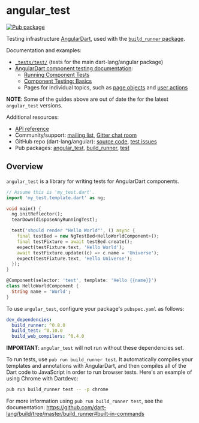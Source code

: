 # angular_test

[![Pub package](https://img.shields.io/pub/v/angular_test.svg)][pub_angular_test]

Testing infrastructure [AngularDart][webdev_angular],
used with the [`build_runner` package][build_runner].

Documentation and examples:

* [`_tests/test/`][test_folder] (tests for the main dart-lang/angular package)
* [AngularDart component testing documentation][webdev_testing]:
  * [Running Component Tests](https://webdev.dartlang.org/angular/guide/testing/component/running-tests)
  * [Component Testing: Basics](https://webdev.dartlang.org/angular/guide/testing/component/basics)
  * Pages for individual topics, such as
    [page objects](https://webdev.dartlang.org/angular/guide/testing/component/page-objects)
    and
    [user actions](https://webdev.dartlang.org/angular/guide/testing/component/simulating-user-action)

**NOTE**: Some of the guides above are out of date the for the latest `angular_test` versions.

[pub_angular_test]: https://pub.dartlang.org/packages/angular_test
[pub_test]: https://pub.dartlang.org/packages/test
[build_runner]: https://pub.dartlang.org/packages/build_runner
[test_folder]: https://github.com/dart-lang/angular/tree/master/_tests/test
[webdev_angular]: https://webdev.dartlang.org/angular
[webdev_testing]: https://webdev.dartlang.org/angular/guide/testing/component

Additional resources:

* [API reference][dartdoc]
* Community/support:
  [mailing list][],
  [Gitter chat room][]
* GitHub repo (dart-lang/angular):
  [source code](https://github.com/dart-lang/angular),
  [test issues][]
* Pub packages: [angular_test][pub_angular_test], [build_runner][build_runner], [test][pub_test]

[dartdoc]: https://www.dartdocs.org/documentation/angular_test/latest
[Gitter chat room]: https://gitter.im/dart-lang/angular
[mailing list]: https://groups.google.com/a/dartlang.org/forum/#!forum/web
[test issues]: https://github.com/dart-lang/angular/issues?q=is%3Aopen+is%3Aissue+label%3A%22package%3A+angular_test%22
[source code]: https://github.com/dart-lang/angular

## Overview

`angular_test` is a library for writing tests for AngularDart components.

```dart
// Assume this is 'my_test.dart'.
import 'my_test.template.dart' as ng;

void main() {
  ng.initReflector();
  tearDown(disposeAnyRunningTest);

  test('should render "Hello World"', () async {
    final testBed = new NgTestBed<HelloWorldComponent>();
    final testFixture = await testBed.create();
    expect(testFixture.text, 'Hello World');
    await testFixture.update((c) => c.name = 'Universe');
    expect(testFixture.text, 'Hello Universe');
  });
}

@Component(selector: 'test', template: 'Hello {{name}}')
class HelloWorldComponent {
  String name = 'World';
}
```

To use `angular_test`, configure your package's `pubspec.yaml` as follows:

```yaml
dev_dependencies:
  build_runner: ^0.8.0
  build_test: ^0.10.0
  build_web_compilers: ^0.4.0
```

**IMPORTANT**: `angular_test` will not run without these dependencies set.

To run tests, use `pub run build_runner test`. It automatically compiles your
templates and annotations with AngularDart, and then compiles all of the Dart
code to JavaScript in order to run browser tests. Here's an example of using
Chrome with Dartdevc:

```bash
pub run build_runner test -- -p chrome
```

For more information using `pub run build_runner test`, see the documentation:
https://github.com/dart-lang/build/tree/master/build_runner#built-in-commands
